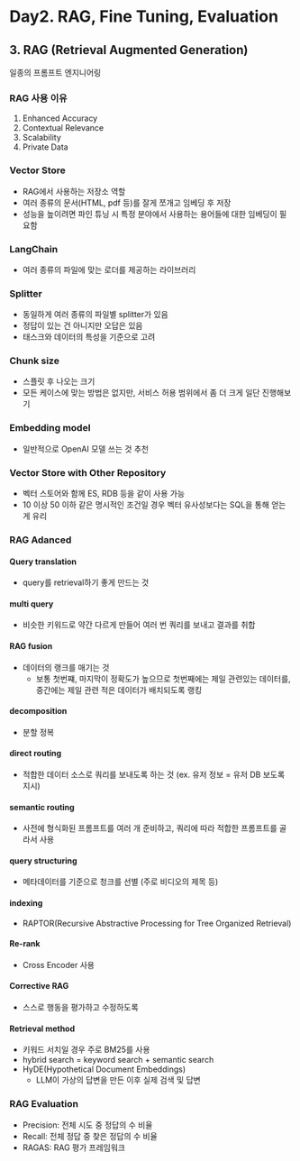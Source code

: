 # Day2. RAG, Fine Tuning, Evaluation

## 3. RAG (Retrieval Augmented Generation)
일종의 프롬프트 엔지니어링

### RAG 사용 이유
1. Enhanced Accuracy
2. Contextual Relevance
3. Scalability
4. Private Data

### Vector Store
- RAG에서 사용하는 저장소 역할
- 여러 종류의 문서(HTML, pdf 등)를 잘게 쪼개고 임베딩 후 저장
- 성능을 높이려면 파인 튜닝 시 특정 분야에서 사용하는 용어들에 대한 임베딩이 필요함

### LangChain
- 여러 종류의 파일에 맞는 로더를 제공하는 라이브러리

### Splitter
- 동일하게 여러 종류의 파일별 splitter가 있음
- 정답이 있는 건 아니지만 오답은 있음
- 태스크와 데이터의 특성을 기준으로 고려

### Chunk size
- 스플릿 후 나오는 크기
- 모든 케이스에 맞는 방법은 없지만, 서비스 허용 범위에서 좀 더 크게 일단 진행해보기

### Embedding model
- 일반적으로 OpenAI 모델 쓰는 것 추천

### Vector Store with Other Repository
- 벡터 스토어와 함께 ES, RDB 등을 같이 사용 가능
- 10 이상 50 이하 같은 명시적인 조건일 경우 벡터 유사성보다는 SQL을 통해 얻는 게 유리

### RAG Adanced

#### Query translation
- query를 retrieval하기 좋게 만드는 것

#### multi query 
- 비슷한 키워드로 약간 다르게 만들어 여러 번 쿼리를 보내고 결과를 취합 

#### RAG fusion
- 데이터의 랭크를 매기는 것
  - 보통 첫번쨰, 마지막이 정확도가 높으므로 첫번째에는 제일 관련있는 데이터를, 중간에는 제일 관련 적은 데이터가 배치되도록 랭킹

#### decomposition
- 분할 정복

#### direct routing
- 적합한 데이터 소스로 쿼리를 보내도록 하는 것 (ex. 유저 정보 = 유저 DB 보도록 지시)

#### semantic routing
- 사전에 형식화된 프롬프트를 여러 개 준비하고, 쿼리에 따라 적합한 프롬프트를 골라서 사용

#### query structuring
- 메타데이터를 기준으로 청크를 선별 (주로 비디오의 제목 등)

#### indexing
- RAPTOR(Recursive Abstractive Processing for Tree Organized Retrieval)

#### Re-rank
- Cross Encoder 사용

#### Corrective RAG
- 스스로 행동을 평가하고 수정하도록

#### Retrieval method
- 키워드 서치일 경우 주로 BM25를 사용
- hybrid search = keyword search + semantic search
- HyDE(Hypothetical Document Embeddings)
  - LLM이 가상의 답변을 만든 이후 실제 검색 및 답변

### RAG Evaluation
- Precision: 전체 시도 중 정답의 수 비율
- Recall: 전체 정답 중 찾은 정답의 수 비율
- RAGAS: RAG 평가 프레임워크